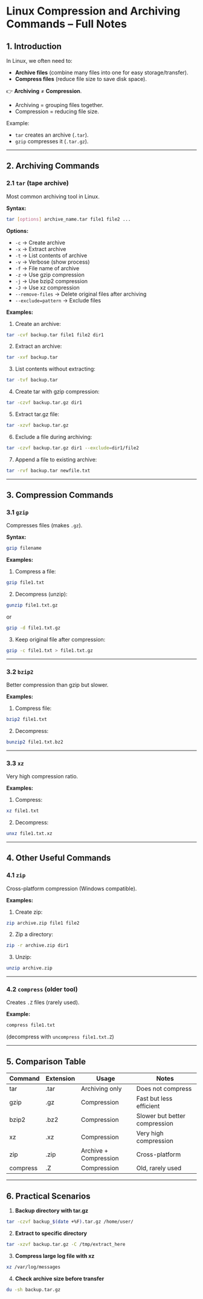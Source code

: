 
# Linux Compression and Archiving Commands – Full Notes

## 1. Introduction
In Linux, we often need to:
- **Archive files** (combine many files into one for easy storage/transfer).
- **Compress files** (reduce file size to save disk space).

👉 **Archiving** ≠ **Compression**.  
- Archiving = grouping files together.  
- Compression = reducing file size.  

Example:
- `tar` creates an archive (`.tar`).
- `gzip` compresses it (`.tar.gz`).

---

## 2. Archiving Commands

### 2.1 `tar` (tape archive)
Most common archiving tool in Linux.

**Syntax:**
```bash
tar [options] archive_name.tar file1 file2 ...
```

**Options:**
- `-c` → Create archive
- `-x` → Extract archive
- `-t` → List contents of archive
- `-v` → Verbose (show process)
- `-f` → File name of archive
- `-z` → Use gzip compression
- `-j` → Use bzip2 compression
- `-J` → Use xz compression
- `--remove-files` → Delete original files after archiving
- `--exclude=pattern` → Exclude files

**Examples:**

1. Create an archive:
```bash
tar -cvf backup.tar file1 file2 dir1
```

2. Extract an archive:
```bash
tar -xvf backup.tar
```

3. List contents without extracting:
```bash
tar -tvf backup.tar
```

4. Create tar with gzip compression:
```bash
tar -czvf backup.tar.gz dir1
```

5. Extract tar.gz file:
```bash
tar -xzvf backup.tar.gz
```

6. Exclude a file during archiving:
```bash
tar -czvf backup.tar.gz dir1 --exclude=dir1/file2
```

7. Append a file to existing archive:
```bash
tar -rvf backup.tar newfile.txt
```

---

## 3. Compression Commands

### 3.1 `gzip`
Compresses files (makes `.gz`).

**Syntax:**
```bash
gzip filename
```

**Examples:**

1. Compress a file:
```bash
gzip file1.txt
```

2. Decompress (unzip):
```bash
gunzip file1.txt.gz
```
or
```bash
gzip -d file1.txt.gz
```

3. Keep original file after compression:
```bash
gzip -c file1.txt > file1.txt.gz
```

---

### 3.2 `bzip2`
Better compression than gzip but slower.

**Examples:**

1. Compress file:
```bash
bzip2 file1.txt
```

2. Decompress:
```bash
bunzip2 file1.txt.bz2
```

---

### 3.3 `xz`
Very high compression ratio.

**Examples:**

1. Compress:
```bash
xz file1.txt
```

2. Decompress:
```bash
unxz file1.txt.xz
```

---

## 4. Other Useful Commands

### 4.1 `zip`
Cross-platform compression (Windows compatible).

**Examples:**

1. Create zip:
```bash
zip archive.zip file1 file2
```

2. Zip a directory:
```bash
zip -r archive.zip dir1
```

3. Unzip:
```bash
unzip archive.zip
```

---

### 4.2 `compress` (older tool)
Creates `.Z` files (rarely used).

**Example:**
```bash
compress file1.txt
```
(decompress with `uncompress file1.txt.Z`)

---

## 5. Comparison Table

| Command | Extension | Usage | Notes |
|---------|-----------|-------|-------|
| tar     | .tar      | Archiving only | Does not compress |
| gzip    | .gz       | Compression | Fast but less efficient |
| bzip2   | .bz2      | Compression | Slower but better compression |
| xz      | .xz       | Compression | Very high compression |
| zip     | .zip      | Archive + Compression | Cross-platform |
| compress| .Z        | Compression | Old, rarely used |

---

## 6. Practical Scenarios

1. **Backup directory with tar.gz**
```bash
tar -czvf backup_$(date +%F).tar.gz /home/user/
```

2. **Extract to specific directory**
```bash
tar -xzvf backup.tar.gz -C /tmp/extract_here
```

3. **Compress large log file with xz**
```bash
xz /var/log/messages
```

4. **Check archive size before transfer**
```bash
du -sh backup.tar.gz
```

